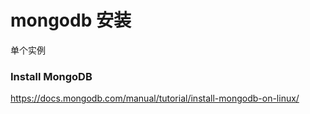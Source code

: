 # mongodb 安装

单个实例

### Install MongoDB
https://docs.mongodb.com/manual/tutorial/install-mongodb-on-linux/

